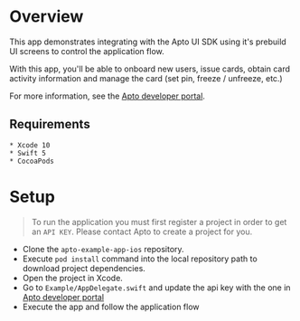 # Overview

This app demonstrates integrating with the Apto UI SDK using it's prebuild UI screens to control the application flow. 

With this app, you'll be able to onboard new users, issue cards, obtain card activity information and manage the card (set pin, freeze / unfreeze, etc.)

For more information, see the [Apto developer portal](https://aptopayments.com/#/developers).

## Requirements

    * Xcode 10
    * Swift 5
    * CocoaPods
    
# Setup
 
> To run the application you must first register a project in order to get an `API KEY`. Please contact Apto to create a project for you. 

- Clone the `apto-example-app-ios` repository.
- Execute `pod install` command into the local repository path to download project dependencies.
- Open the project in Xcode.
- Go to `Example/AppDelegate.swift` and update the api key with the one in [Apto developer portal](https://aptopayments.com/#/developers) 
- Execute the app and follow the application flow 
